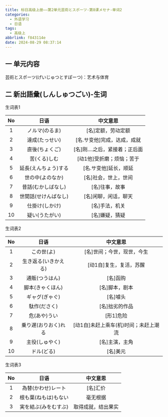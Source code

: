 ```yaml
---
title: 标日高级上册——第2单元芸術とスポーツ-第8课メセナ-单词2
categories:
  - 外语学习
  - 日语
tags:
  - 高级上
abbrlink: f843114e
date: 2024-08-29 08:37:14
---
```

## 一 单元内容

芸術とスポーツ(げいじゅつとすぽーつ)：艺术与体育

<!--more-->

## 二 新出語彙(しんしゅつごい)-生词

生词表1

|  No  |         日语         |            中文意思            |
| :--: | :------------------: | :----------------------------: |
|  1   |    ノルマ(のるま)    |       [名]定额，劳动定额       |
|  2   |    達成(たっせい)    |  [名.サ变他]完成，达成，成就   |
|  3   |    直後(ちょくご)    | [名]刚....之后，紧接着；正后面 |
|  4   |     苦(くる)しむ     |   [动1他]受折磨；烦恼；苦于    |
|  5   | 延長(えんちょう)する |     [名.サ变他]延长，顺延      |
|  6   |   世の中(よのなか)   |      [名]社会，世上，世间      |
|  7   |  昔話(むかしばなし)  |         [名]往事，故事         |
|  8   | 世間話(せけんばなし) |      [名]闲聊，闲话，聊天      |
|  9   |    仕掛け(しかけ)    |         [名]手法，机关         |
|  10  |    疑い(うたがい)    |         [名]嫌疑，猜疑         |

生词表2

|  No  |         日语         |               中文意思                |
| :--: | :------------------: | :-----------------------------------: |
|  1   |      この世(よ)      |      [名]世间；今世，现世，今生       |
|  2   | 生き返る(いきかえる) |        [动1自]复生，复活，苏醒        |
|  3   |    通販(つうはん)    |               [名]函购                |
|  4   |   脚本(きゃくほん)   |            [名]脚本，剧本             |
|  5   |    ギャグ(ぎゃぐ)    |               [名]噱头                |
|  6   |     駄作(ださく)     |            [名]拙劣的作品             |
|  7   |     危(あや)うい     |               [形1]危险               |
|  8   | 乗り遅(おりおく)れる | [动1自]未赶上乘车(机)时间；未赶上潮流 |
|  9   |    主役(しゅやく)    |            [名]主演，主角             |
|  10  |      ドル(どる)      |               [名]美元                |

生词表3

|  No  |         日语         |      中文意思      |
| :--: | :------------------: | :----------------: |
|  1   |  為替(かわせ)レート  |      [名]汇价      |
|  2   | 根も葉(ねもは)もない |      毫无根据      |
|  3   | 実を結ぶ(みをむすぶ) | 取得成就，结出果实 |

